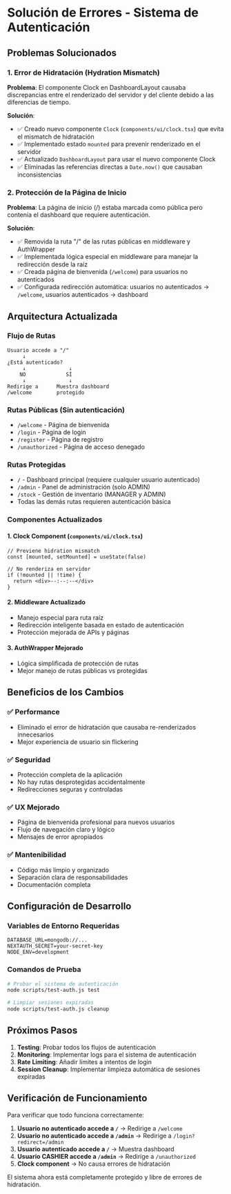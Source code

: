 # Solución de Errores - Sistema de Autenticación

## Problemas Solucionados

### 1. Error de Hidratación (Hydration Mismatch)

**Problema**: El componente Clock en DashboardLayout causaba discrepancias entre el renderizado del servidor y del cliente debido a las diferencias de tiempo.

**Solución**:
- ✅ Creado nuevo componente `Clock` (`components/ui/clock.tsx`) que evita el mismatch de hidratación
- ✅ Implementado estado `mounted` para prevenir renderizado en el servidor
- ✅ Actualizado `DashboardLayout` para usar el nuevo componente Clock
- ✅ Eliminadas las referencias directas a `Date.now()` que causaban inconsistencias

### 2. Protección de la Página de Inicio

**Problema**: La página de inicio (/) estaba marcada como pública pero contenía el dashboard que requiere autenticación.

**Solución**:
- ✅ Removida la ruta "/" de las rutas públicas en middleware y AuthWrapper
- ✅ Implementada lógica especial en middleware para manejar la redirección desde la raíz
- ✅ Creada página de bienvenida (`/welcome`) para usuarios no autenticados
- ✅ Configurada redirección automática: usuarios no autenticados → `/welcome`, usuarios autenticados → dashboard

## Arquitectura Actualizada

### Flujo de Rutas

```
Usuario accede a "/"
     ↓
¿Está autenticado?
     ↓              ↓
    NO             SÍ
     ↓              ↓
Redirige a      Muestra dashboard
/welcome        protegido
```

### Rutas Públicas (Sin autenticación)
- `/welcome` - Página de bienvenida
- `/login` - Página de login
- `/register` - Página de registro
- `/unauthorized` - Página de acceso denegado

### Rutas Protegidas
- `/` - Dashboard principal (requiere cualquier usuario autenticado)
- `/admin` - Panel de administración (solo ADMIN)
- `/stock` - Gestión de inventario (MANAGER y ADMIN)
- Todas las demás rutas requieren autenticación básica

### Componentes Actualizados

#### 1. Clock Component (`components/ui/clock.tsx`)
```tsx
// Previene hidration mismatch
const [mounted, setMounted] = useState(false)

// No renderiza en servidor
if (!mounted || !time) {
  return <div>--:--:--</div>
}
```

#### 2. Middleware Actualizado
- Manejo especial para ruta raíz
- Redirección inteligente basada en estado de autenticación
- Protección mejorada de APIs y páginas

#### 3. AuthWrapper Mejorado
- Lógica simplificada de protección de rutas
- Mejor manejo de rutas públicas vs protegidas

## Beneficios de los Cambios

### ✅ Performance
- Eliminado el error de hidratación que causaba re-renderizados innecesarios
- Mejor experiencia de usuario sin flickering

### ✅ Seguridad
- Protección completa de la aplicación
- No hay rutas desprotegidas accidentalmente
- Redirecciones seguras y controladas

### ✅ UX Mejorado
- Página de bienvenida profesional para nuevos usuarios
- Flujo de navegación claro y lógico
- Mensajes de error apropiados

### ✅ Mantenibilidad
- Código más limpio y organizado
- Separación clara de responsabilidades
- Documentación completa

## Configuración de Desarrollo

### Variables de Entorno Requeridas
```env
DATABASE_URL=mongodb://...
NEXTAUTH_SECRET=your-secret-key
NODE_ENV=development
```

### Comandos de Prueba
```bash
# Probar el sistema de autenticación
node scripts/test-auth.js test

# Limpiar sesiones expiradas
node scripts/test-auth.js cleanup
```

## Próximos Pasos

1. **Testing**: Probar todos los flujos de autenticación
2. **Monitoring**: Implementar logs para el sistema de autenticación
3. **Rate Limiting**: Añadir límites a intentos de login
4. **Session Cleanup**: Implementar limpieza automática de sesiones expiradas

## Verificación de Funcionamiento

Para verificar que todo funciona correctamente:

1. **Usuario no autenticado accede a `/`** → Redirige a `/welcome`
2. **Usuario no autenticado accede a `/admin`** → Redirige a `/login?redirect=/admin`
3. **Usuario autenticado accede a `/`** → Muestra dashboard
4. **Usuario CASHIER accede a `/admin`** → Redirige a `/unauthorized`
5. **Clock component** → No causa errores de hidratación

El sistema ahora está completamente protegido y libre de errores de hidratación.
